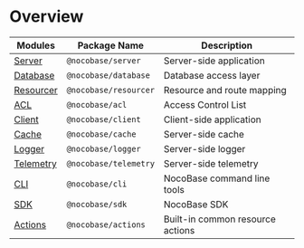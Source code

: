 # Overview

| Modules                               | Package Name          | Description                      |
| ------------------------------------- | --------------------- | -------------------------------- |
| [Server](/api/server/application)     | `@nocobase/server`    | Server-side application          |
| [Database](/api/database)             | `@nocobase/database`  | Database access layer            |
| [Resourcer](/api/resourcer)           | `@nocobase/resourcer` | Resource and route mapping       |
| [ACL](/api/acl)                       | `@nocobase/acl`       | Access Control List              |
| [Client](/api/client/application)     | `@nocobase/client`    | Client-side application          |
| [Cache](/api/cache/cache-manager)     | `@nocobase/cache`     | Server-side cache                |
| [Logger](/api/logger)                 | `@nocobase/logger`    | Server-side logger               |
| [Telemetry](/api/telemetry/telemetry) | `@nocobase/telemetry` | Server-side telemetry            |
| [CLI](/api/cli)                       | `@nocobase/cli`       | NocoBase command line tools      |
| [SDK](/api/sdk)                       | `@nocobase/sdk`       | NocoBase SDK                     |
| [Actions](/api/actions)               | `@nocobase/actions`   | Built-in common resource actions |
